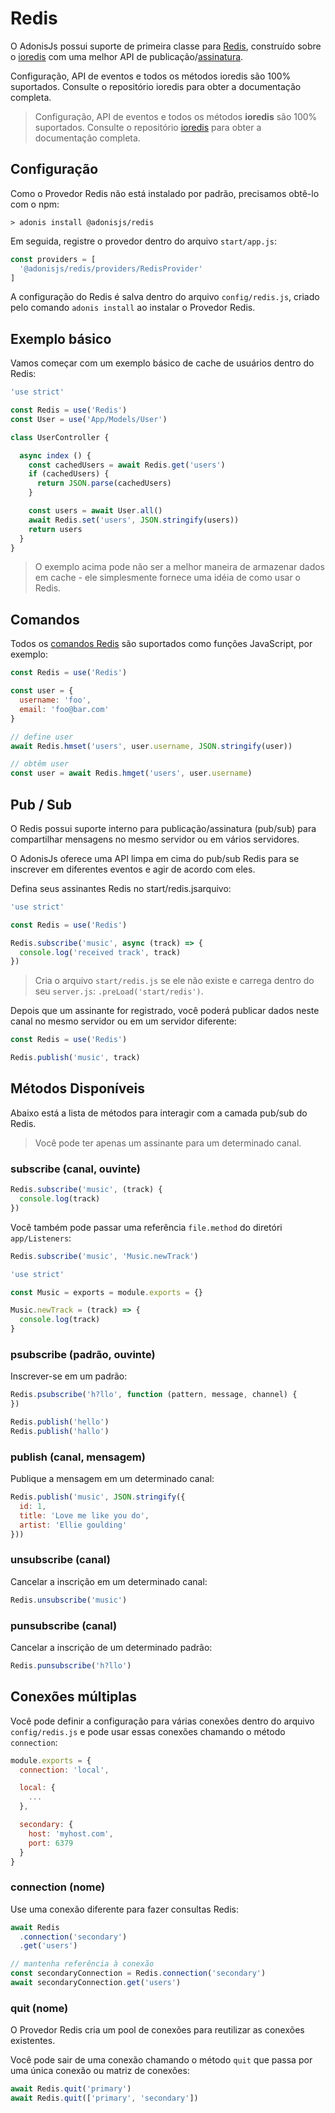 # Redis

O AdonisJs possui suporte de primeira classe para [Redis](https://redis.io/), construído sobre o [ioredis](https://github.com/luin/ioredis) com uma melhor API de publicação/[assinatura](https://github.com/luin/ioredis).

Configuração, API de eventos e todos os métodos ioredis são 100% suportados. Consulte o repositório ioredis para obter a 
documentação completa.

> Configuração, API de eventos e todos os métodos **ioredis** são 100% suportados. Consulte o repositório 
> [ioredis](https://github.com/luin/ioredis) para obter a documentação completa.

## Configuração
Como o Provedor Redis não está instalado por padrão, precisamos obtê-lo com o npm:

```
> adonis install @adonisjs/redis
```

Em seguida, registre o provedor dentro do arquivo `start/app.js`:

``` js
const providers = [
  '@adonisjs/redis/providers/RedisProvider'
]
```

A configuração do Redis é salva dentro do arquivo `config/redis.js`, criado pelo comando `adonis install` ao instalar o Provedor Redis.

## Exemplo básico
Vamos começar com um exemplo básico de cache de usuários dentro do Redis:

``` js
'use strict'

const Redis = use('Redis')
const User = use('App/Models/User')

class UserController {

  async index () {
    const cachedUsers = await Redis.get('users')
    if (cachedUsers) {
      return JSON.parse(cachedUsers)
    }

    const users = await User.all()
    await Redis.set('users', JSON.stringify(users))
    return users
  }
}
```

> O exemplo acima pode não ser a melhor maneira de armazenar dados em cache - ele simplesmente fornece uma idéia 
> de como usar o Redis.

## Comandos
Todos os [comandos Redis](http://redis.io/commands) são suportados como funções JavaScript, por exemplo:

``` js
const Redis = use('Redis')

const user = {
  username: 'foo',
  email: 'foo@bar.com'
}

// define user
await Redis.hmset('users', user.username, JSON.stringify(user))

// obtêm user
const user = await Redis.hmget('users', user.username)
```

## Pub / Sub
O Redis possui suporte interno para publicação/assinatura (pub/sub) para compartilhar mensagens no mesmo servidor ou em 
vários servidores.

O AdonisJs oferece uma API limpa em cima do pub/sub Redis para se inscrever em diferentes eventos e agir de acordo com eles.

Defina seus assinantes Redis no start/redis.jsarquivo:

``` js
'use strict'

const Redis = use('Redis')

Redis.subscribe('music', async (track) => {
  console.log('received track', track)
})
```

> Cria o arquivo `start/redis.js` se ele não existe e carrega dentro do seu `server.js`: `.preLoad('start/redis')`.

Depois que um assinante for registrado, você poderá publicar dados neste canal no mesmo servidor ou em um servidor diferente:

``` js
const Redis = use('Redis')

Redis.publish('music', track)
```

## Métodos Disponíveis
Abaixo está a lista de métodos para interagir com a camada pub/sub do Redis.

> Você pode ter apenas um assinante para um determinado canal.

### subscribe (canal, ouvinte)
``` js
Redis.subscribe('music', (track) {
  console.log(track)
})
```

Você também pode passar uma referência `file.method` do diretóri `app/Listeners`:

``` js
Redis.subscribe('music', 'Music.newTrack')
```

``` js
'use strict'

const Music = exports = module.exports = {}

Music.newTrack = (track) => {
  console.log(track)
}
```

### psubscribe (padrão, ouvinte)
Inscrever-se em um padrão:

``` js
Redis.psubscribe('h?llo', function (pattern, message, channel) {
})

Redis.publish('hello')
Redis.publish('hallo')
```

### publish (canal, mensagem)
Publique a mensagem em um determinado canal:

``` js
Redis.publish('music', JSON.stringify({
  id: 1,
  title: 'Love me like you do',
  artist: 'Ellie goulding'
}))
```

### unsubscribe (canal)
Cancelar a inscrição em um determinado canal:
``` js
Redis.unsubscribe('music')
```

### punsubscribe (canal)
Cancelar a inscrição de um determinado padrão:
``` js
Redis.punsubscribe('h?llo')
```

## Conexões múltiplas
Você pode definir a configuração para várias conexões dentro do arquivo `config/redis.js` e pode usar essas conexões chamando 
o método `connection`:

``` js
module.exports = {
  connection: 'local',

  local: {
    ...
  },

  secondary: {
    host: 'myhost.com',
    port: 6379
  }
}
```

### connection (nome)
Use uma conexão diferente para fazer consultas Redis:

``` js
await Redis
  .connection('secondary')
  .get('users')

// mantenha referência à conexão
const secondaryConnection = Redis.connection('secondary')
await secondaryConnection.get('users')
```

### quit (nome)
O Provedor Redis cria um pool de conexões para reutilizar as conexões existentes.

Você pode sair de uma conexão chamando o método `quit` que passa por uma única conexão ou matriz de conexões:

``` js
await Redis.quit('primary')
await Redis.quit(['primary', 'secondary'])
```


